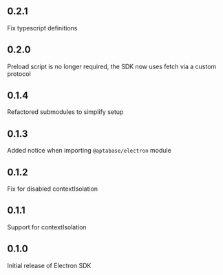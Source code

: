 ## 0.2.1

Fix typescript definitions

## 0.2.0

Preload script is no longer required, the SDK now uses fetch via a custom protocol

## 0.1.4

Refactored submodules to simplify setup

## 0.1.3

Added notice when importing `@aptabase/electron` module

## 0.1.2

Fix for disabled contextIsolation

## 0.1.1

Support for contextIsolation

## 0.1.0

Initial release of Electron SDK
